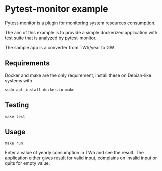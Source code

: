# Pytest-monitor example

Pytest-monitor is a plugin for monitoring system resources consumption.

The aim of this example is to provide a simple dockerized application with
test suite that is analyzed by pytest-monitor.

The sample app is a converter from TWh/year to GW.

## Requirements

Docker and make are the only requirement, install these on Debian-like systems
with

```
sudo apt install docker.io make
```

## Testing

```
make test
```

## Usage

```
make run
```

Enter a value of yearly consumption in TWh and see the result. The application
either gives result for valid input, complains on invalid input or quits for
empty value.
